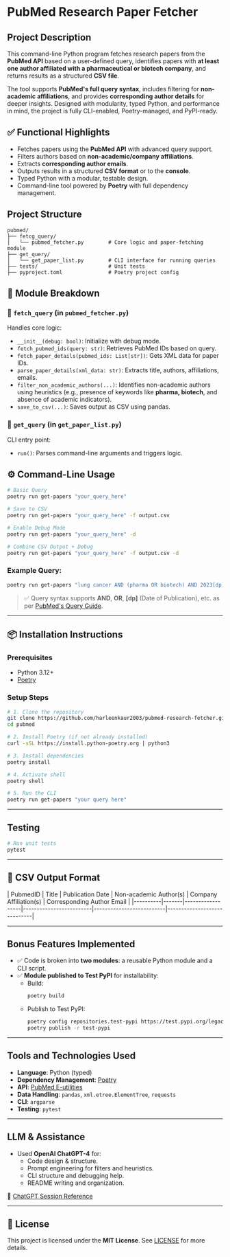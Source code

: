 #  PubMed Research Paper Fetcher

##  Project Description

This command-line Python program fetches research papers from the **PubMed API** based on a user-defined query, identifies papers with **at least one author affiliated with a pharmaceutical or biotech company**, and returns results as a structured **CSV file**.

The tool supports **PubMed's full query syntax**, includes filtering for **non-academic affiliations**, and provides **corresponding author details** for deeper insights. Designed with modularity, typed Python, and performance in mind, the project is fully CLI-enabled, Poetry-managed, and PyPI-ready.


## ✅ Functional Highlights

-  Fetches papers using the **PubMed API** with advanced query support.
-  Filters authors based on **non-academic/company affiliations**.
-  Extracts **corresponding author emails**.
-  Outputs results in a structured **CSV format** or to the **console**.
-  Typed Python with a modular, testable design.
-  Command-line tool powered by **Poetry** with full dependency management.



##  Project Structure

```
pubmed/
├── fetcg_query/
│   └── pubmed_fetcher.py        # Core logic and paper-fetching module
├── get_query/
│   └── get_paper_list.py        # CLI interface for running queries
├── tests/                       # Unit tests
├── pyproject.toml               # Poetry project config  

```



## 🧱 Module Breakdown

### 🔹 `fetch_query` (in `pubmed_fetcher.py`)
Handles core logic:
- `__init__(debug: bool)`: Initialize with debug mode.
- `fetch_pubmed_ids(query: str)`: Retrieves PubMed IDs based on query.
- `fetch_paper_details(pubmed_ids: List[str])`: Gets XML data for paper IDs.
- `parse_paper_details(xml_data: str)`: Extracts title, authors, affiliations, emails.
- `filter_non_academic_authors(...)`: Identifies non-academic authors using heuristics (e.g., presence of keywords like **pharma, biotech**, and absence of academic indicators).
- `save_to_csv(...)`: Saves output as CSV using pandas.

### 🔹 `get_query` (in `get_paper_list.py`)
CLI entry point:
- `run()`: Parses command-line arguments and triggers logic.


## ⚙️ Command-Line Usage

```bash
# Basic Query
poetry run get-papers "your_query_here"

# Save to CSV
poetry run get-papers "your_query_here" -f output.csv

# Enable Debug Mode
poetry run get-papers "your_query_here" -d

# Combine CSV Output + Debug
poetry run get-papers "your_query_here" -f output.csv -d
```

### Example Query:
```bash
poetry run get-papers "lung cancer AND (pharma OR biotech) AND 2023[dp]" -f results.csv -d
```

> ✅ Query syntax supports **AND**, **OR**, **[dp]** (Date of Publication), etc. as per [PubMed's Query Guide](https://www.ncbi.nlm.nih.gov/books/NBK25497/).

---

## 📦 Installation Instructions

### Prerequisites
- Python 3.12+
- [Poetry](https://python-poetry.org/docs/)

### Setup Steps

```bash
# 1. Clone the repository
git clone https://github.com/harleenkaur2003/pubmed-research-fetcher.git
cd pubmed

# 2. Install Poetry (if not already installed)
curl -sSL https://install.python-poetry.org | python3

# 3. Install dependencies
poetry install

# 4. Activate shell
poetry shell

# 5. Run the CLI
poetry run get-papers "your query here"
```

---

##  Testing

```bash
# Run unit tests
pytest
```

---

## 🧾 CSV Output Format

| PubmedID | Title | Publication Date | Non-academic Author(s) | Company Affiliation(s) | Corresponding Author
Email |
|----------|-------|------------------|-------------------------|--------------------------|-----------------------------|

---

##  Bonus Features Implemented

- ✅ Code is broken into **two modules**: a reusable Python module and a CLI script.
- ✅ **Module published to Test PyPI** for installability:
  - Build:
    ```bash
    poetry build
    ```
  - Publish to Test PyPI:
    ```bash
    poetry config repositories.test-pypi https://test.pypi.org/legacy/
    poetry publish -r test-pypi
    ```

---

##  Tools and Technologies Used

- **Language**: Python (typed)
- **Dependency Management**: [Poetry](https://python-poetry.org/)
- **API**: [PubMed E-utilities](https://www.ncbi.nlm.nih.gov/books/NBK25497/)
- **Data Handling**: `pandas`, `xml.etree.ElementTree`, `requests`
- **CLI**: `argparse`
- **Testing**: `pytest`

---

##  LLM & Assistance

- Used **OpenAI ChatGPT-4** for:
  - Code design & structure.
  - Prompt engineering for filters and heuristics.
  - CLI structure and debugging help.
  - README writing and organization.

🔗 [ChatGPT Session Reference](https://chatgpt.com/share/67ce4517-b6c4-8012-9db2-42090ff54487)

---

## 📜 License

This project is licensed under the **MIT License**. See [LICENSE](/LICENSE) for more details.

